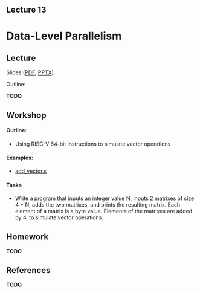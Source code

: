 Lecture 13
---

# Data-Level Parallelism

## Lecture

Slides ([PDF](CA_Lecture_13.pdf), [PPTX](CA_Lecture_13.pptx)).

Outline:

__TODO__

## Workshop

#### Outline:

* Using RISC-V 64-bit instructions to simulate vector operations

#### Examples:

* [add_vector.s](https://github.com/andrewt0301/hse-acos-course/blob/master/docs/part1ca/13_DLP/add_vector.s)

#### Tasks

* Write a program that inputs an integer value N, inputs 2 matrixes of size 4 * N,
  adds the two matrixes, and prints the resulting matrix. Each element of a matrix is a byte value.
  Elements of the matrixes are added by 4, to simulate vector operations. 

## Homework

__TODO__

## References

__TODO__
